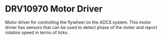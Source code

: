 # DRV10970 Motor Driver
Motor driver for controlling the flywheel on the ADCS system. This motor driver has sensors that can be used to detect phase of the motor and report rotation speed in terms of ticks.